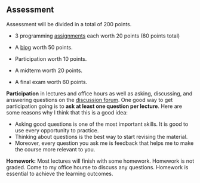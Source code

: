 ## Assessment

Assessment will be divided in a total of 200 points.

- 3 programming [assignments](assginments.md) each worth 20 points (60 points total)

- A [blog](blog.md) worth 50 points.

- Participation worth 10 points.

- A midterm worth 20 points.

- A final exam worth 60 points.

**Participation** in lectures and office hours as well as asking, discussing, and answering questions on the [discussion forum](discussion-forum.md). One good way to get participation going is to **ask at least one question per lecture**. Here are some reasons why I think that this is a good idea:

  - Asking good questions is one of the most important skills. It is good to use every opportunity to practice.
  - Thinking about questions is the best way to start revising the material.
  - Moreover, every question you ask me is feedback that helps me to make the course more relevant to you.

**Homework:** Most lectures will finish with some homework. Homework is not graded. Come to my office hourse to discuss any questions. Homework is essential to achieve the learning outcomes.
